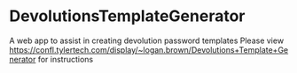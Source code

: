# DevolutionsTemplateGenerator
A web app to assist in creating devolution password templates
Please view https://confl.tylertech.com/display/~logan.brown/Devolutions+Template+Generator for instructions

